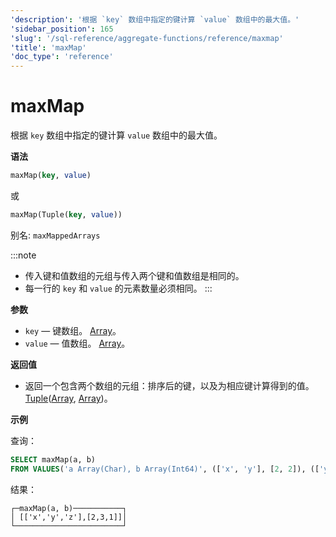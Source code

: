 ```yaml
---
'description': '根据 `key` 数组中指定的键计算 `value` 数组中的最大值。'
'sidebar_position': 165
'slug': '/sql-reference/aggregate-functions/reference/maxmap'
'title': 'maxMap'
'doc_type': 'reference'
---
```



# maxMap

根据 `key` 数组中指定的键计算 `value` 数组中的最大值。

**语法**

```sql
maxMap(key, value)
```
或
```sql
maxMap(Tuple(key, value))
```

别名: `maxMappedArrays`

:::note
- 传入键和值数组的元组与传入两个键和值数组是相同的。
- 每一行的 `key` 和 `value` 的元素数量必须相同。
:::

**参数**

- `key` — 键数组。 [Array](../../data-types/array.md)。
- `value` — 值数组。 [Array](../../data-types/array.md)。

**返回值**

- 返回一个包含两个数组的元组：排序后的键，以及为相应键计算得到的值。 [Tuple](../../data-types/tuple.md)([Array](../../data-types/array.md), [Array](../../data-types/array.md))。

**示例**

查询：

```sql
SELECT maxMap(a, b)
FROM VALUES('a Array(Char), b Array(Int64)', (['x', 'y'], [2, 2]), (['y', 'z'], [3, 1]))
```

结果：

```text
┌─maxMap(a, b)───────────┐
│ [['x','y','z'],[2,3,1]]│
└────────────────────────┘
```
